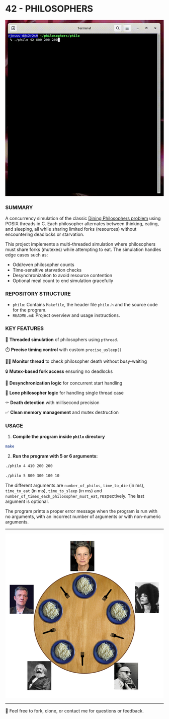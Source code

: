 # 42 - PHILOSOPHERS

<p align="center">
  <img src="https://github.com/ricvrdv/philosophers/blob/main/philo_simul.gif" alt="Dinner Simulation"
</p>

### SUMMARY

A concurrency simulation of the classic [Dining Philosophers problem](https://en.wikipedia.org/wiki/Dining_philosophers_problem) using POSIX threads in C. Each philosopher alternates between thinking, eating, and sleeping, all while sharing limited forks (resources) without encountering deadlocks or starvation.

This project implements a multi-threaded simulation where philosophers must share forks (mutexes) while attempting to eat. The simulation handles edge cases such as:
- Odd/even philosopher counts
- Time-sensitive starvation checks
- Desynchronization to avoid resource contention
- Optional meal count to end simulation gracefully

### REPOSITORY STRUCTURE
- `philo`: Contains `Makefile`, the header file `philo.h` and the source code for the program.
- `README.md`: Project overview and usage instructions.
  
### KEY FEATURES
🔁 **Threaded simulation** of philosophers using `pthread`.

⏱️ **Precise timing control** with custom `precise_usleep()`

🧑‍⚕️ **Monitor thread** to check philosopher death without busy-waiting

🔒 **Mutex-based fork access** ensuring no deadlocks

🍴 **Desynchronization logic** for concurrent start handling

🚫 **Lone philosopher logic** for handling single thread case

⚰️ **Death detection** with millisecond precision

✅ **Clean memory management** and mutex destruction

### USAGE
1. **Compile the program inside `philo` directory**
```bash
make
```

2. **Run the program with 5 or 6 arguments:**
```bash
./philo 4 410 200 200
```
```bash
./philo 5 800 300 100 10
```
The different arguments are `number_of_philos`, `time_to_die` (in ms), `time_to_eat` (in ms), `time_to_sleep` (in ms) and `number_of_times_each_philosopher_must_eat`, respectively. The last argument is optional.

The program prints a proper error message when the program is run with no arguments, with an incorrect number of arguments or with non-numeric arguments.

----
<p align="center">
  <img src="https://github.com/ricvrdv/philosophers/blob/main/philosophers_diagram.png"
</p>

----
🐸 Feel free to fork, clone, or contact me for questions or feedback. 



